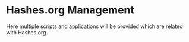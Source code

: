 # Hashes.org Management

Here multiple scripts and applications will be provided which are related with Hashes.org.
